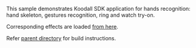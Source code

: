 This sample demonstrates Koodall SDK application for hands recognition:
hand skeleton, gestures recognition, ring and watch try-on.

Corresponding effects are loaded [from here](hands/effects).

Refer [parent directory](../) for build instructions.  